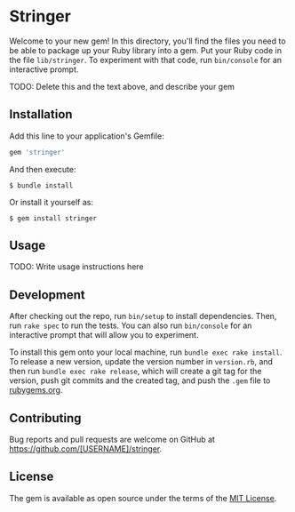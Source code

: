 # Stringer

Welcome to your new gem! In this directory, you'll find the files you need to be able to package up your Ruby library into a gem. Put your Ruby code in the file `lib/stringer`. To experiment with that code, run `bin/console` for an interactive prompt.

TODO: Delete this and the text above, and describe your gem

## Installation

Add this line to your application's Gemfile:

```ruby
gem 'stringer'
```

And then execute:

    $ bundle install

Or install it yourself as:

    $ gem install stringer

## Usage

TODO: Write usage instructions here

## Development

After checking out the repo, run `bin/setup` to install dependencies. Then, run `rake spec` to run the tests. You can also run `bin/console` for an interactive prompt that will allow you to experiment.

To install this gem onto your local machine, run `bundle exec rake install`. To release a new version, update the version number in `version.rb`, and then run `bundle exec rake release`, which will create a git tag for the version, push git commits and the created tag, and push the `.gem` file to [rubygems.org](https://rubygems.org).

## Contributing

Bug reports and pull requests are welcome on GitHub at https://github.com/[USERNAME]/stringer.

## License

The gem is available as open source under the terms of the [MIT License](https://opensource.org/licenses/MIT).
